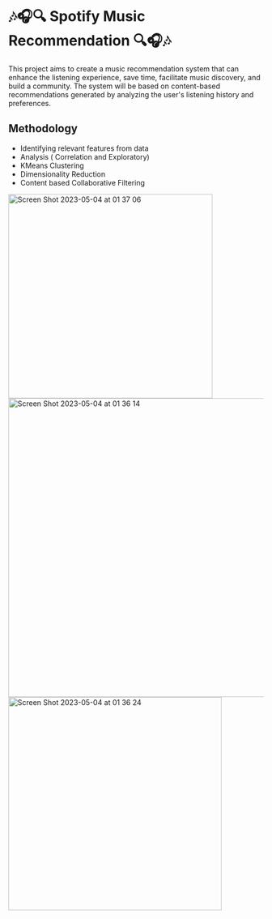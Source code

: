 # 🎶🎧🔍 Spotify Music Recommendation 🔍🎧🎶

This project aims to create a music recommendation system that can enhance the listening experience, save time, facilitate music discovery, and build a community. The system will be based on content-based recommendations generated by analyzing the user's listening history and preferences.

## Methodology
- Identifying relevant features from data
- Analysis ( Correlation and Exploratory)
- KMeans Clustering
- Dimensionality Reduction
- Content based Collaborative Filtering

<img width="403" alt="Screen Shot 2023-05-04 at 01 37 06" src="https://user-images.githubusercontent.com/97194041/236120149-55854a44-4785-44c8-9657-13278afa7635.png">

<img width="590" alt="Screen Shot 2023-05-04 at 01 36 14" src="https://user-images.githubusercontent.com/97194041/236120159-acd5a9ec-1170-4a33-bc7a-b13a847a7ae5.png">

<img width="421" alt="Screen Shot 2023-05-04 at 01 36 24" src="https://user-images.githubusercontent.com/97194041/236120156-6efeac6a-6707-4ded-be46-20c324db2549.png">
